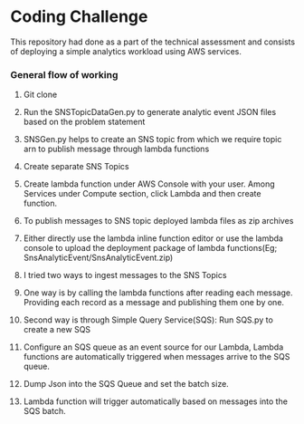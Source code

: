 # Coding Challenge
This repository had done as a part of the technical assessment and consists of deploying a simple analytics
workload using AWS services.

### General flow of working
1. Git clone
2. Run the SNSTopicDataGen.py to generate analytic event JSON files based on the problem statement
3. SNSGen.py helps to create an SNS topic from which we require topic arn to publish message through lambda functions
4. Create separate SNS Topics
5. Create lambda function under AWS Console with your user.
   Among Services under Compute section, click Lambda and then create function.
6. To publish messages to SNS topic deployed lambda files as zip archives
7. Either directly use the lambda inline function editor or use the lambda console to upload the deployment package of lambda functions(Eg; SnsAnalyticEvent/SnsAnalyticEvent.zip)
8. I tried two ways to ingest messages to the SNS Topics
9. One way is by calling the lambda functions after reading each message. Providing each record as a message and publishing them one by one.
10. Second way is through Simple Query Service(SQS): Run SQS.py to create a new SQS

11. Configure an SQS queue as an event source for our Lambda, Lambda functions are automatically triggered when messages arrive to the SQS queue.

12. Dump Json into the SQS Queue and set the batch size.

13. Lambda function will trigger automatically based on messages into the SQS batch.



